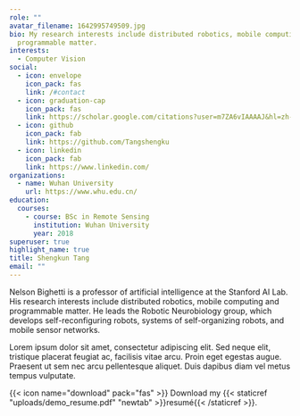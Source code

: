```yaml
---
role: ""
avatar_filename: 1642995749509.jpg
bio: My research interests include distributed robotics, mobile computing and
  programmable matter.
interests:
  - Computer Vision
social:
  - icon: envelope
    icon_pack: fas
    link: /#contact
  - icon: graduation-cap
    icon_pack: fas
    link: https://scholar.google.com/citations?user=m7ZA6vIAAAAJ&hl=zh-CN
  - icon: github
    icon_pack: fab
    link: https://github.com/Tangshengku
  - icon: linkedin
    icon_pack: fab
    link: https://www.linkedin.com/
organizations:
  - name: Wuhan University
    url: https://www.whu.edu.cn/
education:
  courses:
    - course: BSc in Remote Sensing
      institution: Wuhan University
      year: 2018
superuser: true
highlight_name: true
title: Shengkun Tang
email: ""
---
```


Nelson Bighetti is a professor of artificial intelligence at the Stanford AI Lab. His research interests include distributed robotics, mobile computing and programmable matter. He leads the Robotic Neurobiology group, which develops self-reconfiguring robots, systems of self-organizing robots, and mobile sensor networks.

Lorem ipsum dolor sit amet, consectetur adipiscing elit. Sed neque elit, tristique placerat feugiat ac, facilisis vitae arcu. Proin eget egestas augue. Praesent ut sem nec arcu pellentesque aliquet. Duis dapibus diam vel metus tempus vulputate.

{{< icon name="download" pack="fas" >}} Download my {{< staticref "uploads/demo_resume.pdf" "newtab" >}}resumé{{< /staticref >}}.
